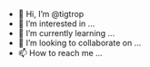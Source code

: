 - 👋 Hi, I’m @tigtrop
- 👀 I’m interested in ...
- 🌱 I’m currently learning ...
- 💞️ I’m looking to collaborate on ...
- 📫 How to reach me ...

<!---
tigtrop/tigtrop is a ✨ special ✨ repository because its `README.md` (this file) appears on your GitHub profile.
You can click the Preview link to take a look at your changes.
--->
